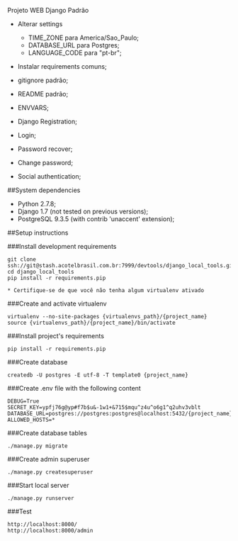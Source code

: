 
Projeto WEB Django Padrão

* Alterar settings
    * TIME_ZONE para America/Sao_Paulo;
    * DATABASE_URL para Postgres;
    * LANGUAGE_CODE para "pt-br";
* Instalar requirements comuns;
* gitignore padrão;
* README padrão;
* ENVVARS;

* Django Registration;
* Login;
* Password recover;
* Change password;
* Social authentication;

##System dependencies

* Python 2.7.8;
* Django 1.7 (not tested on previous versions);
* PostgreSQL 9.3.5 (with contrib 'unaccent' extension);

##Setup instructions

###Install development requirements

    git clone ssh://git@stash.acotelbrasil.com.br:7999/devtools/django_local_tools.git
    cd django_local_tools
    pip install -r requirements.pip

    * Certifique-se de que você não tenha algum virtualenv ativado

###Create and activate virtualenv

    virtualenv --no-site-packages {virtualenvs_path}/{project_name}
    source {virtualenvs_path}/{project_name}/bin/activate

###Install project's requirements

    pip install -r requirements.pip

###Create database

    createdb -U postgres -E utf-8 -T template0 {project_name}

###Create .env file with the following content

    DEBUG=True
    SECRET_KEY=ypfj76g@yp#f7b$u&-1w1+&715$mqu^z4u^o6g1^q2uhv3vblt
    DATABASE_URL=postgres://postgres:postgres@localhost:5432/{project_name}
    ALLOWED_HOSTS=*

###Create database tables

    ./manage.py migrate

###Create admin superuser

    ./manage.py createsuperuser

###Start local server
    
    ./manage.py runserver

###Test
    
    http://localhost:8000/
    http://localhost:8000/admin
